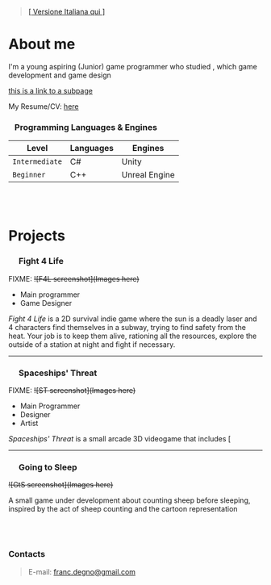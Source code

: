 
<br></br>

> [[ Versione Italiana qui ]](/ita_index.md)


# About me
I'm a young aspiring (Junior) game programmer who studied , which  game development and game design

[this is a link to a subpage](./folder_test/index)

My Resume/CV: [here](./assets/pdf/francesco_degno_resume)

### &ensp; Programming Languages & Engines

| Level          | Languages | Engines       |
|----------------|-----------|---------------|
| `Intermediate` | C#        | Unity         |
| `Beginner`     | C++       | Unreal Engine |

<br></br>

# Projects

### &emsp; Fight 4 Life

FIXME: ~~![F4L screenshot](Images here)~~

- Main programmer
- Game Designer

_Fight 4 Life_ is a 2D survival indie game where the sun is a deadly laser and 4 characters find themselves in a subway, trying to find safety from the heat. Your job is to keep them alive, rationing all the resources, explore the outside of a station at night and fight if necessary.


* * *

### &emsp; Spaceships' Threat

FIXME: ~~![ST screenshot](Images here)~~

- Main Programmer
- Designer
- Artist 

_Spaceships' Threat_ is a small arcade 3D videogame that includes [

* * *

### &emsp; Going to Sleep

~~![GtS screenshot](Images here)~~

A small game under development about counting sheep before sleeping, inspired by the act of sheep counting and the cartoon representation

<br></br>

### Contacts

> E-mail: franc.degno@gmail.com